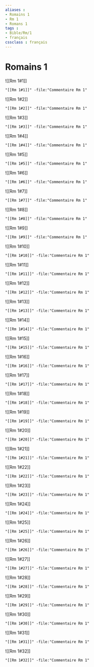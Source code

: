 ```yaml
---
aliases : 
- Romains 1
- Rm 1
- Romans 1
tags : 
- Bible/Rm/1
- français
cssclass : français
---
```


# Romains 1

![[Rm 1#1]]

```query
"[[Rm 1#1]]" -file:"Commentaire Rm 1"
```

![[Rm 1#2]]

```query
"[[Rm 1#2]]" -file:"Commentaire Rm 1"
```

![[Rm 1#3]]

```query
"[[Rm 1#3]]" -file:"Commentaire Rm 1"
```

![[Rm 1#4]]

```query
"[[Rm 1#4]]" -file:"Commentaire Rm 1"
```

![[Rm 1#5]]

```query
"[[Rm 1#5]]" -file:"Commentaire Rm 1"
```

![[Rm 1#6]]

```query
"[[Rm 1#6]]" -file:"Commentaire Rm 1"
```

![[Rm 1#7]]

```query
"[[Rm 1#7]]" -file:"Commentaire Rm 1"
```

![[Rm 1#8]]

```query
"[[Rm 1#8]]" -file:"Commentaire Rm 1"
```

![[Rm 1#9]]

```query
"[[Rm 1#9]]" -file:"Commentaire Rm 1"
```

![[Rm 1#10]]

```query
"[[Rm 1#10]]" -file:"Commentaire Rm 1"
```

![[Rm 1#11]]

```query
"[[Rm 1#11]]" -file:"Commentaire Rm 1"
```

![[Rm 1#12]]

```query
"[[Rm 1#12]]" -file:"Commentaire Rm 1"
```

![[Rm 1#13]]

```query
"[[Rm 1#13]]" -file:"Commentaire Rm 1"
```

![[Rm 1#14]]

```query
"[[Rm 1#14]]" -file:"Commentaire Rm 1"
```

![[Rm 1#15]]

```query
"[[Rm 1#15]]" -file:"Commentaire Rm 1"
```

![[Rm 1#16]]

```query
"[[Rm 1#16]]" -file:"Commentaire Rm 1"
```

![[Rm 1#17]]

```query
"[[Rm 1#17]]" -file:"Commentaire Rm 1"
```

![[Rm 1#18]]

```query
"[[Rm 1#18]]" -file:"Commentaire Rm 1"
```

![[Rm 1#19]]

```query
"[[Rm 1#19]]" -file:"Commentaire Rm 1"
```

![[Rm 1#20]]

```query
"[[Rm 1#20]]" -file:"Commentaire Rm 1"
```

![[Rm 1#21]]

```query
"[[Rm 1#21]]" -file:"Commentaire Rm 1"
```

![[Rm 1#22]]

```query
"[[Rm 1#22]]" -file:"Commentaire Rm 1"
```

![[Rm 1#23]]

```query
"[[Rm 1#23]]" -file:"Commentaire Rm 1"
```

![[Rm 1#24]]

```query
"[[Rm 1#24]]" -file:"Commentaire Rm 1"
```

![[Rm 1#25]]

```query
"[[Rm 1#25]]" -file:"Commentaire Rm 1"
```

![[Rm 1#26]]

```query
"[[Rm 1#26]]" -file:"Commentaire Rm 1"
```

![[Rm 1#27]]

```query
"[[Rm 1#27]]" -file:"Commentaire Rm 1"
```

![[Rm 1#28]]

```query
"[[Rm 1#28]]" -file:"Commentaire Rm 1"
```

![[Rm 1#29]]

```query
"[[Rm 1#29]]" -file:"Commentaire Rm 1"
```

![[Rm 1#30]]

```query
"[[Rm 1#30]]" -file:"Commentaire Rm 1"
```

![[Rm 1#31]]

```query
"[[Rm 1#31]]" -file:"Commentaire Rm 1"
```

![[Rm 1#32]]

```query
"[[Rm 1#32]]" -file:"Commentaire Rm 1"
```

